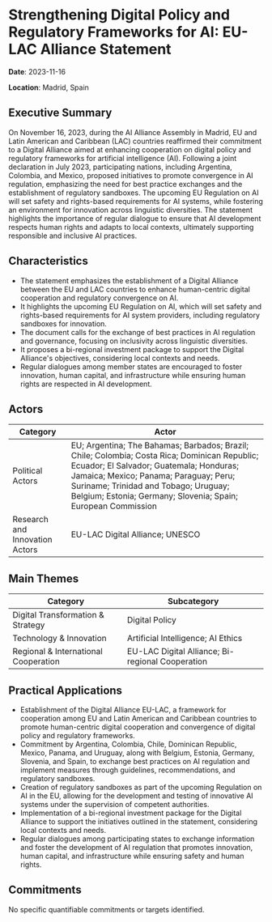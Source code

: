 # Strengthening Digital Policy and Regulatory Frameworks for AI: EU-LAC Alliance Statement

**Date**: 2023-11-16

**Location**: Madrid, Spain

## Executive Summary

On November 16, 2023, during the AI Alliance Assembly in Madrid, EU and Latin American and Caribbean (LAC) countries reaffirmed their commitment to a Digital Alliance aimed at enhancing cooperation on digital policy and regulatory frameworks for artificial intelligence (AI). Following a joint declaration in July 2023, participating nations, including Argentina, Colombia, and Mexico, proposed initiatives to promote convergence in AI regulation, emphasizing the need for best practice exchanges and the establishment of regulatory sandboxes. The upcoming EU Regulation on AI will set safety and rights-based requirements for AI systems, while fostering an environment for innovation across linguistic diversities. The statement highlights the importance of regular dialogue to ensure that AI development respects human rights and adapts to local contexts, ultimately supporting responsible and inclusive AI practices.

## Characteristics

- The statement emphasizes the establishment of a Digital Alliance between the EU and LAC countries to enhance human-centric digital cooperation and regulatory convergence on AI.
- It highlights the upcoming EU Regulation on AI, which will set safety and rights-based requirements for AI system providers, including regulatory sandboxes for innovation.
- The document calls for the exchange of best practices in AI regulation and governance, focusing on inclusivity across linguistic diversities.
- It proposes a bi-regional investment package to support the Digital Alliance's objectives, considering local contexts and needs.
- Regular dialogues among member states are encouraged to foster innovation, human capital, and infrastructure while ensuring human rights are respected in AI development.

## Actors

| Category | Actor |
| --- | --- |
| Political Actors | EU; Argentina; The Bahamas; Barbados; Brazil; Chile; Colombia; Costa Rica; Dominican Republic; Ecuador; El Salvador; Guatemala; Honduras; Jamaica; Mexico; Panama; Paraguay; Peru; Suriname; Trinidad and Tobago; Uruguay; Belgium; Estonia; Germany; Slovenia; Spain; European Commission |
| Research and Innovation Actors | EU-LAC Digital Alliance; UNESCO |

## Main Themes

| Category | Subcategory |
| --- | --- |
| Digital Transformation & Strategy | Digital Policy |
| Technology & Innovation | Artificial Intelligence; AI Ethics |
| Regional & International Cooperation | EU-LAC Digital Alliance; Bi-regional Cooperation |

## Practical Applications

- Establishment of the Digital Alliance EU-LAC, a framework for cooperation among EU and Latin American and Caribbean countries to promote human-centric digital cooperation and convergence of digital policy and regulatory frameworks.
- Commitment by Argentina, Colombia, Chile, Dominican Republic, Mexico, Panama, and Uruguay, along with Belgium, Estonia, Germany, Slovenia, and Spain, to exchange best practices on AI regulation and implement measures through guidelines, recommendations, and regulatory sandboxes.
- Creation of regulatory sandboxes as part of the upcoming Regulation on AI in the EU, allowing for the development and testing of innovative AI systems under the supervision of competent authorities.
- Implementation of a bi-regional investment package for the Digital Alliance to support the initiatives outlined in the statement, considering local contexts and needs.
- Regular dialogues among participating states to exchange information and foster the development of AI regulation that promotes innovation, human capital, and infrastructure while ensuring safety and human rights.

## Commitments

No specific quantifiable commitments or targets identified.